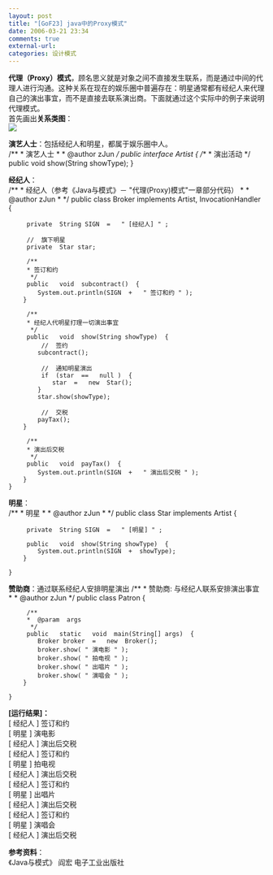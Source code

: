```yaml
---
layout: post
title: "[GoF23] java中的Proxy模式"
date: 2006-03-21 23:34
comments: true
external-url: 
categories: 设计模式
---
```

**代理（Proxy）模式**，顾名思义就是对象之间不直接发生联系，而是通过中间的代理人进行沟通。这种关系在现在的娱乐圈中普遍存在：明星通常都有经纪人来代理自己的演出事宜，而不是直接去联系演出商。下面就通过这个实际中的例子来说明代理模式。  
首先画出**关系类图**：  
![](http://www.blogjava.net/images/blogjava_net/zjun/8140/r_Proxy.jpg)
<!-- more -->

**演艺人士**：包括经纪人和明星，都属于娱乐圈中人。      
	/**
	 * 演艺人士
	 * 
	 *  @author  zJun
	  */
	public   interface  Artist  {
	     /**
	     * 演出活动
	      */
	     public   void  show(String showType);
	}

**经纪人**：  
	/**
	 * 经纪人（参考《Java与模式》－ "代理(Proxy)模式"一章部分代码）
	 * 
	 *  @author  zJun
	 * 
	  */
	public   class  Broker  implements  Artist, InvocationHandler  {
	
	     private  String SIGN  =   " [经纪人] " ;
	
	     //  旗下明星
	     private  Star star;
	
	     /**
	     * 签订和约
	      */
	     public   void  subcontract()  {
	        System.out.println(SIGN  +   " 签订和约 " );
	    }
	
	     /**
	     * 经纪人代明星打理一切演出事宜
	      */
	     public   void  show(String showType)  {
	         //  签约
	        subcontract();
	
	         //  通知明星演出
	         if  (star  ==   null )  {
	            star  =   new  Star();
	        }
	        star.show(showType);
	
	         //  交税
	        payTax();
	    }
	
	     /**
	     * 演出后交税
	      */
	     public   void  payTax()  {
	        System.out.println(SIGN  +   " 演出后交税 " );
	    }
	}

**明星**：  
	/**
	 * 明星
	 * 
	 *  @author  zJun
	 * 
	  */
	public   class  Star  implements  Artist  {
	
	     private  String SIGN  =   " [明星] " ;
	
	     public   void  show(String showType)  {
	        System.out.println(SIGN  +  showType);
	    }
	
	}

**赞助商**：通过联系经纪人安排明星演出
	/**
	 * 赞助商: 与经纪人联系安排演出事宜
	 * 
	 *  @author  zJun
	  */
	public   class  Patron  {
	
	     /**
	     *  @param  args
	      */
	     public   static   void  main(String[] args)  {
	        Broker broker  =   new  Broker();
	        broker.show( " 演电影 " );
	        broker.show( " 拍电视 " );
	        broker.show( " 出唱片 " );
	        broker.show( " 演唱会 " );
	    }
	
	}

**[运行结果]：**  
	[ 经纪人 ] 签订和约  
	[ 明星 ] 演电影  
	[ 经纪人 ] 演出后交税  
	[ 经纪人 ] 签订和约  
	[ 明星 ] 拍电视  
	[ 经纪人 ] 演出后交税  
	[ 经纪人 ] 签订和约  
	[ 明星 ] 出唱片  
	[ 经纪人 ] 演出后交税  
	[ 经纪人 ] 签订和约   
	[ 明星 ] 演唱会  
	[ 经纪人 ] 演出后交税  

**参考资料**：  
《Java与模式》 阎宏 电子工业出版社